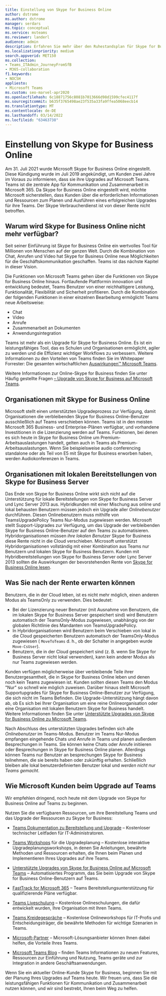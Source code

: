 ```yaml
---
title: Einstellung von Skype for Business Online
author: dstrome
ms.author: dstrome
manager: serdars
ms.topic: conceptual
ms.service: msteams
ms.reviewer: landerl
audience: admin
description: Erfahren Sie mehr über den Ruhestandsplan für Skype for Business Online und wie Microsoft Kunden beim Migrieren zu Teams.
ms.localizationpriority: medium
search.appverid: MET150
ms.collection:
- Teams_ITAdmin_JourneyFromSfB
- M365-collaboration
f1.keywords:
- NOCSH
appliesto:
- Microsoft Teams
ms.custom: seo-marvel-apr2020
ms.openlocfilehash: 6c18871756c8081b7013666d98d1599cfec4117f
ms.sourcegitcommit: b635f3765498ae23f535a33fa9ffea5068eecb14
ms.translationtype: MT
ms.contentlocale: de-DE
ms.lasthandoff: 03/14/2022
ms.locfileid: "63463738"
---
```

# <a name="skype-for-business-online-retirement"></a>Einstellung von Skype for Business Online

Am 31. Juli 2021 wurde Microsoft Skype for Business Online eingestellt. Diese Kündigung wurde im Juli 2019 angekündigt, um Kunden zwei Jahre im Voraus zu informieren, dass sie ihre Upgrades auf Microsoft Teams. Teams ist die zentrale App für Kommunikation und Zusammenarbeit in Microsoft 365. Da Skype for Business Online eingestellt wird, möchte Microsoft sicherstellen, dass Kunden über die erforderlichen Informationen und Ressourcen zum Planen und Ausführen eines erfolgreichen Upgrades für ihre Teams.  Der Skype Verbraucherdienst ist von dieser Rente nicht betroffen.

## <a name="why-is-skype-for-business-online-retiring"></a>Warum wird Skype for Business Online nicht mehr verfügbar?

Seit seiner Einführung ist Skype for Business Online ein wertvolles Tool für Millionen von Menschen auf der ganzen Welt. Durch die Kombination von Chat, Anrufen und Video hat Skype for Business Online neue Möglichkeiten für die Geschäftskommunikation geschaffen. Teams ist das nächste Kapitel in dieser Vision. 

Die Funktionen von Microsoft Teams gehen über die Funktionen von Skype for Business Online hinaus. Fortlaufende Plattformin innovation und entwicklung bedeutet, Teams Benutzer von einer reichhaltigere Leistung, Funktionalität, Flexibilität und Sicherheit profitieren. Durch die Kombination der folgenden Funktionen in einer einzelnen Bearbeitung ermöglicht Teams neue Arbeitsweise:

- Chat
- Video
- Anrufe
- Zusammenarbeit an Dokumenten
- Anwendungsintegration

Teams ist mehr als ein Upgrade für Skype for Business Online. Es ist ein leistungsfähiges Tool, das es Schulen und Organisationen ermöglicht, agiler zu werden und die Effizienz wichtiger Workflows zu verbessern. Weitere Informationen zu den Vorteilen von Teams finden Sie im Whitepaper Forrester: Die gesamten wirtschaftlichen [Auswirkungen™ Microsoft Teams](https://www.microsoft.com/microsoft-365/blog/wp-content/uploads/sites/2/2019/04/Total-Economic-Impact-Microsoft-Teams.pdf?rtc=1).

Weitere Informationen zur Online-Skype for Business finden Sie unter Häufig gestellte Fragen [– Upgrade von Skype for Business auf Microsoft Teams](FAQ-journey.yml).

## <a name="organizations-with-skype-for-business-online"></a>Organisationen mit Skype for Business Online

Microsoft stellt einen unterstützten Upgradeprozess zur Verfügung, damit Organisationen die verbleibenden Skype for Business Online-Benutzer ausschließlich auf Teams verschieben können. Teams ist in den meisten Microsoft 365 Business- und Enterprise-Plänen verfügbar, und vorhandene Investitionen in die Lizenzierung werden auf Teams. Funktionen, bei denen es sich heute in Skype for Business Online um Premium-Arbeitsauslastungen handelt, gelten auch in Teams als Premium-Arbeitsauslastungen. Wenn Sie beispielsweise audio conferencing standalone oder als Teil von E5 mit Skype for Business erworben haben, werden Audiokonferenzen in Teams.

## <a name="organizations-with-on-premises-deployments-of-skype-for-business-server"></a>Organisationen mit lokalen Bereitstellungen von Skype for Business Server

Das Ende von Skype for Business Online wirkt sich nicht auf die Unterstützung für lokale Bereitstellungen von Skype for Business Server und Lync Server 2013 aus. Hybridkunden mit einer Mischung aus online und lokal behausten Benutzern müssen jedoch ein Upgrade aller *Onlinebenutzer* durchführen. Diesen Onlinebenutzern muss mithilfe von TeamsUpgradePolicy Teams Nur-Modus zugewiesen werden. Microsoft stellt Support-Upgrades zur Verfügung, um das Upgrade der verbleibenden Skype for Business Online-Benutzer auf den Teams zu automatisieren. Hybridorganisationen müssen *ihre lokalen Benutzer* Skype for Business diese Rente nicht in die Cloud verschieben. Microsoft unterstützt Hybridorganisationen vollständig mit einer Kombination aus Teams nur Benutzern und lokalen Skype for Business Benutzern. Kunden mit Hybridbereitstellungen von Skype for Business Server oder Lync Server 2013 sollten die Auswirkungen der bevorstehenden Rente von [Skype for Business Online lesen](/skypeforbusiness/hybrid/plan-hybrid-connectivity#implications-of-the-upcoming-retirement-of-skype-for-business-online).

## <a name="what-to-expect-post-retirement"></a>Was Sie nach der Rente erwarten können

Benutzern, die in der Cloud leben, ist es nicht mehr möglich, einen anderen Modus als TeamsOnly zu verwenden. Dies bedeutet:
 - Bei der Lizenzierung neuer Benutzer (mit Ausnahme von Benutzern, die im lokalen Skype for Business Server gespeichert sind) wird Benutzern automatisch der TeamsOnly-Modus zugewiesen, unabhängig von der globalen Richtlinie des Mandanten von TeamsUpgradePolicy.
 - In Hybridorganisationen wird Benutzern beim Verschieben von lokal in die Cloud gespeicherten Benutzern automatisch der TeamsOnly-Modus zugewiesen ( `MoveToTeams` d. h., ob der Schalter in angegeben wurde `Move-CsUser`).
 - Benutzern, die in der Cloud gespeichert sind (z. B. wenn  Sie Skype for Business Server nicht lokal verwenden), kann kein anderer Modus als nur Teams zugewiesen werden.

Kunden verfügen möglicherweise über verbleibende Teile ihrer Benutzergesamtheit, die in Skype for Business Online leben und denen noch kein Teams zugewiesen ist.  Kunden sollten diesen Teams den Modus "Nur" so schnell wie möglich zuweisen.  Darüber hinaus stellt Microsoft Supportupgrades für Skype for Business Online-Benutzer zur Verfügung, die sich nicht im Teams Befinden.  Die Upgrade-Unterstützung hängt davon ab, ob Es sich bei Ihrer Organisation um eine reine Onlineorganisation oder eine Organisation mit lokalen Benutzern Skype for Business handelt.  Weitere Informationen finden Sie unter [Unterstützte Upgrades von Skype for Business Online zu Microsoft Teams](upgrade-assisted.md).

Nach Abschluss des unterstützten Upgrades befinden sich alle *Onlinebenutzer* im Teams-Modus. Benutzer im Teams Nur-Modus empfangen eingehende Chats und Anrufe in Teams und planen außerdem Besprechungen in Teams. Sie können keine Chats oder Anrufe initiieren oder Besprechungen in Skype for Business Online planen.  Allerdings können Teams nur Benutzer an besprechungen Skype for Business teilnehmen, die sie bereits haben oder zukünftig erhalten. Schließlich bleiben alle lokal benutzerdefinierten Benutzer lokal und *werden nicht nur Teams gemacht*.


## <a name="how-microsoft-is-helping-customers-upgrade-to-teams"></a>Wie Microsoft Kunden beim Upgrade auf Teams

Wir empfehlen dringend, noch heute mit dem Upgrade von Skype for Business Online auf Teams zu beginnen.

Nutzen Sie die verfügbaren Ressourcen, um ihre Bereitstellung Teams und das Upgrade der Ressourcen zu Skype for Business:

- [Teams Dokumentation zu Bereitstellung und Upgrade](upgrade-start-here.md) – Kostenloser technischer Leitfaden für IT-Administratoren.

- [Teams Workshops](./upgrade-workshops-landing-page.yml) für die Upgradeplanung – Kostenlose interaktive Upgradeplanungsworkshops, in denen Sie Anleitungen, bewährte Methoden und Ressourcen erhalten, die Ihnen beim Planen und Implementieren Ihres Upgrades auf ihre Teams.

- [Unterstützte Upgrades von Skype for Business Online auf Microsoft Teams](upgrade-assisted.md) – Automatisiertes Programm, das Sie beim Upgrade von Skype for Business Online-Benutzern auf Teams.

- [FastTrack for Microsoft 365](https://www.microsoft.com/fasttrack/microsoft-365) – Teams Bereitstellungsunterstützung für qualifizierende Pläne verfügbar.

- [Teams Liveschulung](./instructor-led-training-teams-landing-page.yml) – Kostenlose Onlineschulungen, die dafür entwickelt wurden, Ihre Organisation mit Ihren Teams.

- [Teams Kreidegespräche](./chalk-talks-landing-page.yml) – Kostenlose Onlineworkshops für IT-Profis und Entscheidungsträger, die bewährte Methoden für wichtige Szenarien in Teams.

- [Microsoft-Partner](https://www.microsoft.com/solution-providers/home) – Microsoft-Lösungsanbieter können Ihnen dabei helfen, die Vorteile Ihres Teams.

- [Microsoft Teams Blog](https://techcommunity.microsoft.com/t5/microsoft-teams-blog/bg-p/MicrosoftTeamsBlog) – finden Teams Informationen zu neuen Features, Ressourcen zur Einführung und Nutzung, Teams geräte und zur Integration in andere Geschäftsanwendungen.

Wenn Sie ein aktueller Online-Kunde Skype for Business, beginnen Sie mit der Planung Ihres Upgrades auf Teams heute. Wir freuen uns, dass Sie die leistungsfähigen Funktionen für Kommunikation und Zusammenarbeit nutzen können, und wir sind bestrebt, Ihnen beim Weg zu helfen.




